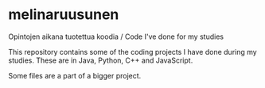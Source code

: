 # melinaruusunen
Opintojen aikana tuotettua koodia / Code I've done for my studies

This repository contains some of the coding projects I have done during my studies. These are in Java, Python, C++ and JavaScript.

Some files are a part of a bigger project.
